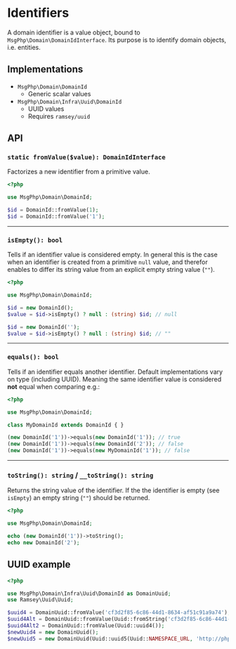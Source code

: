 # Identifiers

A domain identifier is a value object, bound to `MsgPhp\Domain\DomainIdInterface`. Its purpose is to identify domain
objects, i.e. entities.

## Implementations

- `MsgPhp\Domain\DomainId`
    - Generic scalar values
- `MsgPhp\Domain\Infra\Uuid\DomainId`
    - UUID values
    - Requires `ramsey/uuid`

## API

### `static fromValue($value): DomainIdInterface`

Factorizes a new identifier from a primitive value.

```php
<?php

use MsgPhp\Domain\DomainId;

$id = DomainId::fromValue(1);
$id = DomainId::fromValue('1');
```

---

### `isEmpty(): bool`

Tells if an identifier value is considered empty. In general this is the case when an identifier is created from a
primitive `null` value, and therefor enables to differ its string value from an explicit empty string value (`""`).

```php
<?php

use MsgPhp\Domain\DomainId;

$id = new DomainId();
$value = $id->isEmpty() ? null : (string) $id; // null

$id = new DomainId('');
$value = $id->isEmpty() ? null : (string) $id; // ""
```

---

### `equals(): bool`

Tells if an identifier equals another identifier. Default implementations vary on type (including UUID). Meaning the
same identifier value is considered **not** equal when comparing e.g.:

```php
<?php

use MsgPhp\Domain\DomainId;

class MyDomainId extends DomainId { }

(new DomainId('1'))->equals(new DomainId('1')); // true
(new DomainId('1'))->equals(new DomainId('2')); // false
(new DomainId('1'))->equals(new MyDomainId('1')); // false
```

---

### `toString(): string` / `__toString(): string`

Returns the string value of the identifier. If the the identifier is empty (see `isEmpty`) an empty string (`""`) 
should be returned.

```php
<?php

use MsgPhp\Domain\DomainId;

echo (new DomainId('1'))->toString();
echo new DomainId('2');
```

## UUID example

```php
<?php

use MsgPhp\Domain\Infra\Uuid\DomainId as DomainUuid;
use Ramsey\Uuid\Uuid;

$uuid4 = DomainUuid::fromValue('cf3d2f85-6c86-44d1-8634-af51c91a9a74');
$uuid4Alt = DomainUuid::fromValue(Uuid::fromString('cf3d2f85-6c86-44d1-8634-af51c91a9a74'));
$uuid4Alt2 = DomainUuid::fromValue(Uuid::uuid4());
$newUuid4 = new DomainUuid();
$newUuid5 = new DomainUuid(Uuid::uuid5(Uuid::NAMESPACE_URL, 'http://php.net/'));
```
